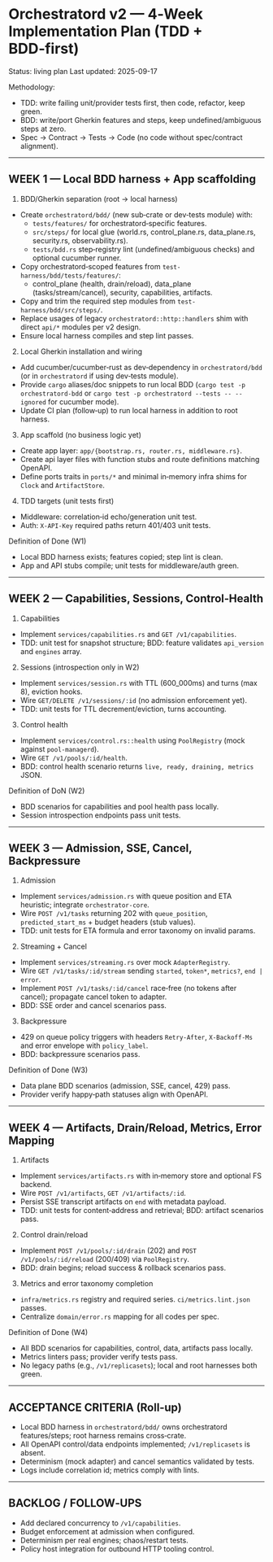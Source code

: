 # Orchestratord v2 — 4‑Week Implementation Plan (TDD + BDD‑first)

Status: living plan
Last updated: 2025-09-17

Methodology:
- TDD: write failing unit/provider tests first, then code, refactor, keep green.
- BDD: write/port Gherkin features and steps, keep undefined/ambiguous steps at zero.
- Spec → Contract → Tests → Code (no code without spec/contract alignment).

-------------------------------------------------------------------------------
WEEK 1 — Local BDD harness + App scaffolding
-------------------------------------------------------------------------------

1) BDD/Gherkin separation (root → local harness)
- Create `orchestratord/bdd/` (new sub‑crate or dev‑tests module) with:
  - `tests/features/` for orchestratord‑specific features.
  - `src/steps/` for local glue (world.rs, control_plane.rs, data_plane.rs, security.rs, observability.rs).
  - `tests/bdd.rs` step‑registry lint (undefined/ambiguous checks) and optional cucumber runner.
- Copy orchestratord‑scoped features from `test-harness/bdd/tests/features/`:
  - control_plane (health, drain/reload), data_plane (tasks/stream/cancel), security, capabilities, artifacts.
- Copy and trim the required step modules from `test-harness/bdd/src/steps/`.
- Replace usages of legacy `orchestratord::http::handlers` shim with direct `api/*` modules per v2 design.
- Ensure local harness compiles and step lint passes.

2) Local Gherkin installation and wiring
- Add cucumber/cucumber‑rust as dev‑dependency in `orchestratord/bdd` (or in `orchestratord` if using dev‑tests module).
- Provide `cargo` aliases/doc snippets to run local BDD (`cargo test -p orchestratord-bdd` or `cargo test -p orchestratord --tests -- --ignored` for cucumber mode).
- Update CI plan (follow‑up) to run local harness in addition to root harness.

3) App scaffold (no business logic yet)
- Create app layer: `app/{bootstrap.rs, router.rs, middleware.rs}`.
- Create api layer files with function stubs and route definitions matching OpenAPI.
- Define ports traits in `ports/*` and minimal in‑memory infra shims for `Clock` and `ArtifactStore`.

4) TDD targets (unit tests first)
- Middleware: correlation‑id echo/generation unit test.
- Auth: `X-API-Key` required paths return 401/403 unit tests.

Definition of Done (W1)
- Local BDD harness exists; features copied; step lint is clean.
- App and API stubs compile; unit tests for middleware/auth green.

-------------------------------------------------------------------------------
WEEK 2 — Capabilities, Sessions, Control‑Health
-------------------------------------------------------------------------------

1) Capabilities
- Implement `services/capabilities.rs` and `GET /v1/capabilities`.
- TDD: unit test for snapshot structure; BDD: feature validates `api_version` and `engines` array.

2) Sessions (introspection only in W2)
- Implement `services/session.rs` with TTL (600_000ms) and turns (max 8), eviction hooks.
- Wire `GET/DELETE /v1/sessions/:id` (no admission enforcement yet).
- TDD: unit tests for TTL decrement/eviction, turns accounting.

3) Control health
- Implement `services/control.rs::health` using `PoolRegistry` (mock against `pool-managerd`).
- Wire `GET /v1/pools/:id/health`.
- BDD: control health scenario returns `live, ready, draining, metrics` JSON.

Definition of DoN (W2)
- BDD scenarios for capabilities and pool health pass locally.
- Session introspection endpoints pass unit tests.

-------------------------------------------------------------------------------
WEEK 3 — Admission, SSE, Cancel, Backpressure
-------------------------------------------------------------------------------

1) Admission
- Implement `services/admission.rs` with queue position and ETA heuristic; integrate `orchestrator-core`.
- Wire `POST /v1/tasks` returning 202 with `queue_position`, `predicted_start_ms` + budget headers (stub values).
- TDD: unit tests for ETA formula and error taxonomy on invalid params.

2) Streaming + Cancel
- Implement `services/streaming.rs` over mock `AdapterRegistry`.
- Wire `GET /v1/tasks/:id/stream` sending `started`, `token*`, `metrics?`, `end | error`.
- Implement `POST /v1/tasks/:id/cancel` race‑free (no tokens after cancel); propagate cancel token to adapter.
- BDD: SSE order and cancel scenarios pass.

3) Backpressure
- 429 on queue policy triggers with headers `Retry-After`, `X-Backoff-Ms` and error envelope with `policy_label`.
- BDD: backpressure scenarios pass.

Definition of Done (W3)
- Data plane BDD scenarios (admission, SSE, cancel, 429) pass.
- Provider verify happy‑path statuses align with OpenAPI.

-------------------------------------------------------------------------------
WEEK 4 — Artifacts, Drain/Reload, Metrics, Error Mapping
-------------------------------------------------------------------------------

1) Artifacts
- Implement `services/artifacts.rs` with in‑memory store and optional FS backend.
- Wire `POST /v1/artifacts`, `GET /v1/artifacts/:id`.
- Persist SSE transcript artifacts on `end` with metadata payload.
- TDD: unit tests for content‑address and retrieval; BDD: artifact scenarios pass.

2) Control drain/reload
- Implement `POST /v1/pools/:id/drain` (202) and `POST /v1/pools/:id/reload` (200/409) via `PoolRegistry`.
- BDD: drain begins; reload success & rollback scenarios pass.

3) Metrics and error taxonomy completion
- `infra/metrics.rs` registry and required series. `ci/metrics.lint.json` passes.
- Centralize `domain/error.rs` mapping for all codes per spec.

Definition of Done (W4)
- All BDD scenarios for capabilities, control, data, artifacts pass locally.
- Metrics linters pass; provider verify tests pass.
- No legacy paths (e.g., `/v1/replicasets`); local and root harnesses both green.

-------------------------------------------------------------------------------
ACCEPTANCE CRITERIA (Roll‑up)
-------------------------------------------------------------------------------
- Local BDD harness in `orchestratord/bdd/` owns orchestratord features/steps; root harness remains cross‑crate.
- All OpenAPI control/data endpoints implemented; `/v1/replicasets` is absent.
- Determinism (mock adapter) and cancel semantics validated by tests.
- Logs include correlation id; metrics comply with lints.

-------------------------------------------------------------------------------
BACKLOG / FOLLOW‑UPS
-------------------------------------------------------------------------------
- Add declared concurrency to `/v1/capabilities`.
- Budget enforcement at admission when configured.
- Determinism per real engines; chaos/restart tests.
- Policy host integration for outbound HTTP tooling control.
